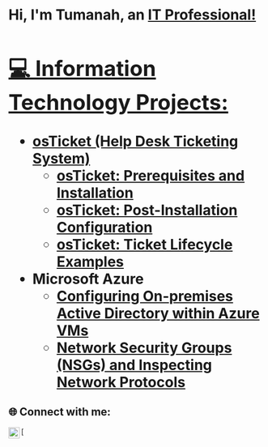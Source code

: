 
<h1>Hi, I'm Tumanah, an <a href="https://linkedin.com/in/MYNAME">IT Professional!

<h2>💻 Information Technology Projects:</h2>

- <b>osTicket (Help Desk Ticketing System)</b>
  - [osTicket: Prerequisites and Installation](https://github.com/TumanahW/osticket-prereqs)
  - [osTicket: Post-Installation Configuration](https://github.com/TumanahW/post-install-config)
  - [osTicket: Ticket Lifecycle Examples](https://github.com/TumanahW/ticket-lifecycle)
- <b>Microsoft Azure</b>
  - [Configuring On-premises Active Directory within Azure VMs](https://github.com/joshmadakorcc/configure-ad)
  - [Network Security Groups (NSGs) and Inspecting Network Protocols](https://github.com/joshmadakorcc/azure-network-protocols)

<h2>🌐 Connect with me:</h2>
[<img align="left" alt="Tumanah | LinkedIn" width="22px" src="https://cdn.jsdelivr.net/npm/simple-icons@v3/icons/linkedin.svg"
[linkedin]: https://linkedin.com/in/Josh<!--


